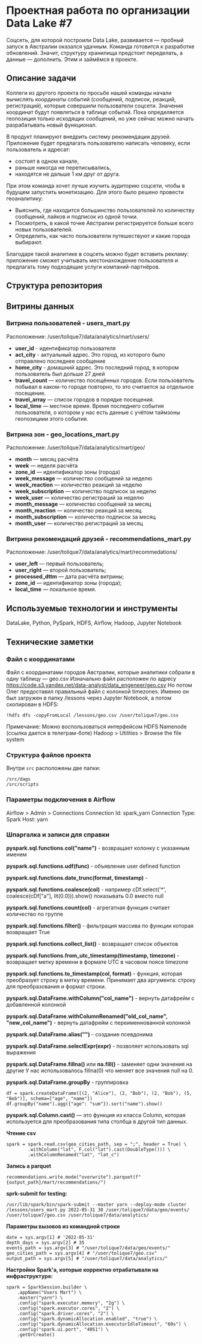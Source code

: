 # Проектная работа по организации Data Lake #7
Соцсеть, для которой построили Data Lake, развивается — пробный запуск в Австралии оказался удачным. Команда готовится к разработке обновлений. Значит, структуру хранилища предстоит переделать, а данные — дополнить. Этим и займёмся в проекте.

## Описание задачи
Коллеги из другого проекта по просьбе нашей команды начали вычислять координаты событий (сообщений, подписок, реакций, регистраций), которые совершили пользователи соцсети. Значения координат будут появляться в таблице событий. Пока определяется геопозиция только исходящих сообщений, но уже сейчас можно начать разрабатывать новый функционал. 

В продукт планируют внедрить систему рекомендации друзей. Приложение будет предлагать пользователю написать человеку, если пользователь и адресат:
* состоят в одном канале,
* раньше никогда не переписывались,
* находятся не дальше 1 км друг от друга.

При этом команда хочет лучше изучить аудиторию соцсети, чтобы в будущем запустить монетизацию. Для этого было решено провести геоаналитику:
* Выяснить, где находится большинство пользователей по количеству сообщений, лайков и подписок из одной точки.
* Посмотреть, в какой точке Австралии регистрируется больше всего новых пользователей.
* Определить, как часто пользователи путешествуют и какие города выбирают.

Благодаря такой аналитике в соцсеть можно будет вставить рекламу: приложение сможет учитывать местонахождение пользователя и предлагать тому подходящие услуги компаний-партнёров. 


## Структура репозитория

## Витрины данных
### Витрина пользователей - users_mart.py

Расположение: /user/tolique7/data/analytics/mart/users/

* **user_id** - идентификатор пользователя
* **act_city** - актуальный адрес. Это город, из которого было отправлено последнее сообщение
* **home_city** - домашний адрес. Это последний город, в котором пользователь был дольше 27 дней
* **travel_count** — количество посещённых городов. Если пользователь побывал в каком-то городе повторно, то это считается за отдельное посещение.
* **travel_array** — список городов в порядке посещения.
* **local_time** — местное время. Время последнего события пользователя, о котором у нас есть данные с учётом таймзоны геопозициии этого события.

### Витрина зон - geo_locations_mart.py

Расположение: /user/tolique7/data/analytics/mart/geo/

* **month** — месяц расчёта
* **week** — неделя расчёта
* **zone_id** — идентификатор зоны (города)
* **week_message** — количество сообщений за неделю
* **week_reaction** — количество реакций за неделю
* **week_subscription** — количество подписок за неделю
* **week_user** — количество регистраций за неделю
* **month_message** — количество сообщений за месяц
* **month_reaction** — количество реакций за месяц
* **month_subscription** — количество подписок за месяц
* **month_user** — количество регистраций за месяц

### Витрина рекомендаций друзей - recommendations_mart.py

Расположение: /user/tolique7/data/analytics/mart/recommedations/

* **user_left** — первый пользователь;
* **user_right** — второй пользователь;
* **processed_dttm** — дата расчёта витрины;
* **zone_id** — идентификатор зоны (города);
* **local_time** — локальное время.

## Используемые технологии и инструменты
DataLake, Python, PySpark, HDFS, Airflow, Hadoop, Jupyter Notebook

## Технические заметки
### Файл с координатами
Файл с координатами городов Австралии, которые аналитики собрали в одну таблицу — geo.csv
Изначально файл расположен по адресу <https://code.s3.yandex.net/data-analyst/data_engeneer/geo.csv>
Но потом Олег предоставил правильный файл с колонкой timezones.
Именно он был загружен в папку /lessons через Jupyter Notebook, а потом скопирован в HDFS: 
```
!hdfs dfs -copyFromLocal /lessons/geo.csv /user/tolique7/geo.csv
```
Примечание: Можно воспользоваться интерфейсом HDFS Namenode (ссылка дается в телеграм-боте)
Hadoop > Utilities > Browse the file system

### Структура файлов проекта
Внутри `src` расположены две папки:
```
/src/dags
/src/scripts
```

### Параметры подключения в Airflow
Airflow > Admin > Connections
Connection Id: spark_yarn
Connection Type: Spark
Host: yarn


### Шпаргалка и записи для справки

**pyspark.sql.functions.col("name")** - возвращает колонку с указанным именем

**pyspark.sql.functions.udf(func)** - объявление user defined function

**pyspark.sql.functions.date_trunc(format, timestamp)** -  

**pyspark.sql.functions.coalesce(col)** - например cDf.select('*', coalesce(cDf["a"], lit(0.0))).show() показывать 0.0 вместо null

**pyspark.sql.functions.count(col)** - агрегатная функция считает количество по группе

**pyspark.sql.functions.filter()** - фильтрация массива по функции которая возвращает True

**pyspark.sql.functions.collect_list()** - возвращает список объектов

**pyspark.sql.functions.from_utc_timestamp(timestamp, timezone)** - возвращает метку времени в формате UTC в часовом поясе timezone

**pyspark.sql.functions.to_timestamp(col, format)** - функция, которая преобразует строку в метку времени. Принимает два аргумента: строку для преобразования и формат строки. 

**pyspark.sql.DataFrame.withColumn("col_name")** - вернуть датафрейм с добавленной колонкой

**pyspark.sql.DataFrame.withColumnRenamed("old_col_name", "new_col_name")** - вернуть датафрейм с переименнованной колонкой 

**pyspark.sql.DataFrame.alias("")** - создание псевдонима

**pyspark.sql.DataFrame.selectExpr(expr)** - позволяет использовать sql выражения

**pyspark.sql.DataFrame.fillna()** или **na.fill()** - заменяет одни значения на другие
У нас использовалось fillna(0) что меняет все значения null на 0.

**pyspark.sql.DataFrame.groupBy** - группировка 
```
df = spark.createDataFrame([(2, "Alice"), (2, "Bob"), (2, "Bob"), (5, "Bob")], schema=["age", "name"])
df.groupBy("name").agg({"age": "sum"}).sort("name").show()
```

**pyspark.sql.Column.cast()** — это функция из класса Column, которая используется для преобразования типа столбца в другой тип данных.

**Чтение csv**
```
spark = spark.read.csv(geo_cities_path, sep = ";", header = True) \
        .withColumn("lat", F.col("lat").cast(DoubleType())) \
        .withColumnRenamed("lat", "lat_c")
```
**Запись а parquet**
```
recommendations.write.mode("overwrite").parquet(f"{output_path}/mart/recommendations/") 
```

**sprk-submit for testing:**
```
/usr/lib/spark/bin/spark-submit --master yarn --deploy-mode cluster /lessons/users_mart.py 2022-05-31 30 /user/tolique7/data/geo/events/ /user/tolique7/geo.csv /user/tolique7/data/analytics/
```

**Параметры вызовов из командной строки**
```
date = sys.argv[1] # '2022-05-31'
depth_days = sys.argv[2] # 35
events_path = sys.argv[3] # "/user/tolique7/data/geo/events/" 
geo_cities_path = sys.argv[4] # "/user/tolique7/geo.csv"
output_path = sys.argv[5] # "/user/tolique7/data/analytics/"
```

**Настройки Spark'а, которые корректно отрабатывали на инфраструктуре:**
```
spark = SparkSession.builder \
    .appName("Users Mart") \
    .master("yarn") \
    .config("spark.executor.memory", "2g") \
    .config("spark.executor.cores", "2") \
    .config("spark.driver.cores", "2") \
    .config("spark.dynamicAllocation.enabled", "true") \
    .config("spark.dynamicAllocation.executorIdleTimeout", "60s") \
    .config("spark.ui.port", "4051") \
    .getOrCreate()
```